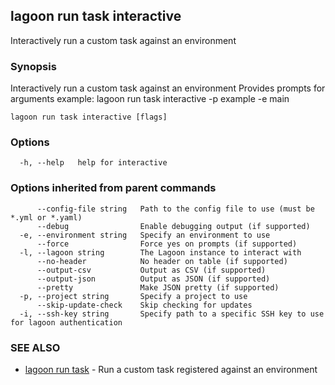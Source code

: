 ## lagoon run task interactive

Interactively run a custom task against an environment

### Synopsis

Interactively run a custom task against an environment
Provides prompts for arguments
example:
 lagoon run task interactive -p example -e main


```
lagoon run task interactive [flags]
```

### Options

```
  -h, --help   help for interactive
```

### Options inherited from parent commands

```
      --config-file string   Path to the config file to use (must be *.yml or *.yaml)
      --debug                Enable debugging output (if supported)
  -e, --environment string   Specify an environment to use
      --force                Force yes on prompts (if supported)
  -l, --lagoon string        The Lagoon instance to interact with
      --no-header            No header on table (if supported)
      --output-csv           Output as CSV (if supported)
      --output-json          Output as JSON (if supported)
      --pretty               Make JSON pretty (if supported)
  -p, --project string       Specify a project to use
      --skip-update-check    Skip checking for updates
  -i, --ssh-key string       Specify path to a specific SSH key to use for lagoon authentication
```

### SEE ALSO

* [lagoon run task](lagoon_run_task.md)	 - Run a custom task registered against an environment

